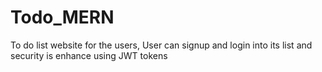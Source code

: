 # Todo_MERN
To do list website for the users, User can signup and login into its list and security is enhance using JWT tokens

